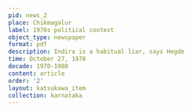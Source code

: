 ```yaml
---
pid: news_2
place: Chikmagalur
label: 1970s political context
object_type: newspaper
format: pdf
description: Indira is a habitual liar, says Hegde
time: October 27, 1978
decade: 1970-1980
content: article
order: '2'
layout: katsukawa_item
collection: karnataka
---
```

